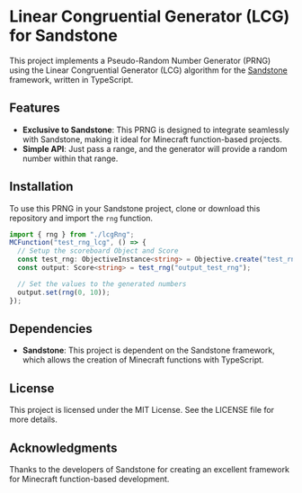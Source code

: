 # Linear Congruential Generator (LCG) for Sandstone

This project implements a Pseudo-Random Number Generator (PRNG) using the Linear Congruential Generator (LCG) algorithm for the [Sandstone](https://github.com/TheMrZZ/sandstone) framework, written in TypeScript.

## Features
- **Exclusive to Sandstone**: This PRNG is designed to integrate seamlessly with Sandstone, making it ideal for Minecraft function-based projects.
- **Simple API**: Just pass a range, and the generator will provide a random number within that range.

## Installation

To use this PRNG in your Sandstone project, clone or download this repository and import the `rng` function.

```ts
import { rng } from "./lcgRng";
MCFunction("test_rng_lcg", () => {
  // Setup the scoreboard Object and Score
  const test_rng: ObjectiveInstance<string> = Objective.create("test_rng", "dummy");
  const output: Score<string> = test_rng("output_test_rng");

  // Set the values to the generated numbers
  output.set(rng(0, 10));
});
```

## Dependencies
- **Sandstone**: This project is dependent on the Sandstone framework, which allows the creation of Minecraft functions with TypeScript.

## License
This project is licensed under the MIT License. See the LICENSE file for more details.

## Acknowledgments
Thanks to the developers of Sandstone for creating an excellent framework for Minecraft function-based development.
